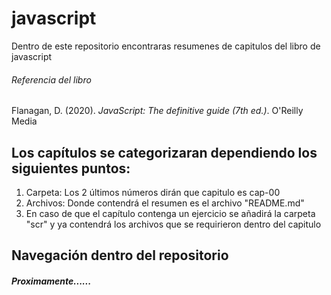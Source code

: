 # javascript

Dentro de este repositorio encontraras resumenes de capitulos del libro de javascript

###### Referencia del libro
Flanagan, D. (2020). *JavaScript: The definitive guide (7th ed.)*. O'Reilly Media

## Los capítulos se categorizaran dependiendo los siguientes puntos:
1.  Carpeta: Los 2 últimos números dirán que capitulo es cap-00
2.  Archivos: Donde contendrá el resumen es el archivo "README.md"
3.  En caso de que el capítulo contenga un ejercicio se añadirá la carpeta "scr" y ya contendrá los archivos que se requirieron dentro del capitulo

##  Navegación dentro del repositorio

##### Proximamente......
